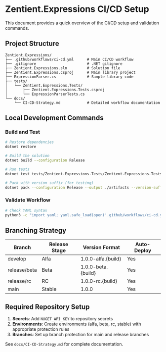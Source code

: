 # Zentient.Expressions CI/CD Setup

This document provides a quick overview of the CI/CD setup and validation commands.

## Project Structure
```
Zentient.Expressions/
├── .github/workflows/ci-cd.yml      # Main CI/CD workflow
├── .gitignore                       # .NET gitignore
├── Zentient.Expressions.sln         # Solution file
├── Zentient.Expressions.csproj      # Main library project
├── ExpressionParser.cs              # Sample library code
├── tests/
│   └── Zentient.Expressions.Tests/
│       ├── Zentient.Expressions.Tests.csproj
│       └── ExpressionParserTests.cs
└── docs/
    └── CI-CD-Strategy.md            # Detailed workflow documentation
```

## Local Development Commands

### Build and Test
```bash
# Restore dependencies
dotnet restore

# Build the solution
dotnet build --configuration Release

# Run tests
dotnet test tests/Zentient.Expressions.Tests/Zentient.Expressions.Tests.csproj --configuration Release

# Pack with version suffix (for testing)
dotnet pack --configuration Release --output ./artifacts --version-suffix alfa.1
```

### Validate Workflow
```bash
# Check YAML syntax
python3 -c "import yaml; yaml.safe_load(open('.github/workflows/ci-cd.yml').read()); print('Valid')"
```

## Branching Strategy

| Branch | Release Stage | Version Format | Auto-Deploy |
|--------|---------------|----------------|-------------|
| develop | Alfa | 1.0.0-alfa.{build} | Yes |
| release/beta | Beta | 1.0.0-beta.{build} | Yes |
| release/rc | RC | 1.0.0-rc.{build} | Yes |
| main | Stable | 1.0.0 | Yes |

## Required Repository Setup

1. **Secrets**: Add `NUGET_API_KEY` to repository secrets
2. **Environments**: Create environments (alfa, beta, rc, stable) with appropriate protection rules
3. **Branches**: Set up branch protection for main and release branches

See `docs/CI-CD-Strategy.md` for complete documentation.